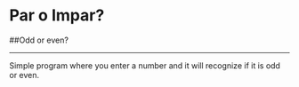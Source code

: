 # Par o Impar?
##Odd or even?

---

Simple program where you enter a number and it will recognize if it is odd or even.

